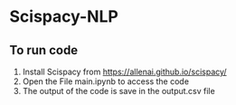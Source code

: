 # Scispacy-NLP

## To run code
1. Install Scispacy from https://allenai.github.io/scispacy/
2. Open the File main.ipynb to access the code
3. The output of the code is save in the output.csv file
